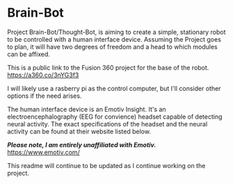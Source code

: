 # Brain-Bot

Project Brain-Bot/Thought-Bot, is aiming to create a simple, stationary robot to be controlled with a human interface device.
Assuming the Project goes to plan, it will have two degrees of freedom and a head to which modules can be affixed.

This is a public link to the Fusion 360 project for the base of the robot. 
https://a360.co/3nYG3f3

I will likely use a rasberry pi as the control computer, but I'll consider other options if the need arises.

The human interface device is an Emotiv Insight. It's an electroencephalography (EEG for convience) headset capable of detecting neural activity. The exact specifications of the
headset and the neural activity can be found at their website listed below.

***Please note, I am entirely unaffiliated with Emotiv.***
https://www.emotiv.com/

This readme will continue to be updated as I continue working on the project.
